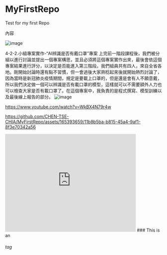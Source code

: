 # MyFirstRepo
Test for my first Repo

內容

![image](https://github.com/CHEN-TSE-CHIA/MyFirstRepo/assets/165393659/bf420f8a-086a-4ac8-8702-32c9e7a19f48)

4-2-2.小組專案實作-“AI辨識是否有戴口罩”專案
上完前一階段課程後，我們被分組以進行討論並提出一個專案構思，並且必須將這個專案實作出來，最後會依這個專案結果進行評分，以決定是否能進入第三階段。我們組員共有四人，來自全省各地。剛開始討論時還有點不習慣，但一會過後大家熟稔起來後就開始熱烈討論了，因為當時是新冠肺炎疫情期間，規定是要載上口罩的，但是還是會有人不願意戴，所以我們決定做一個可以辨識是否有載口罩的模型，這樣就可以不需要額外人力也可以檢查大家是否有載口罩了。在這個專案中，我負責的是程式撰寫、模型訓練以及最後線上報告的部分。
![image](https://github.com/CHEN-TSE-CHIA/MyFirstRepo/assets/165393659/35c6145b-0ed7-4d3d-abf2-34954ae48ea6)

https://www.youtube.com/watch?v=WkBX4N79r4w

  


https://github.com/CHEN-TSE-CHIA/MyFirstRepo/assets/165393659/11b8b5ba-b815-45a4-9af1-8f3e70342a56


<iframe width="420" height="315" src="https://www.youtube.com/embed/GIP0j4oRMWc" frameborder="0" webkitallowfullscreen mozallowfullscreen allowfullscreen></iframe>
### This is an <h6> tag
